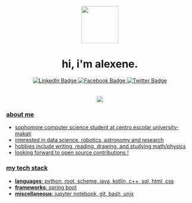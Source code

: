 <div id="icon" align="center">
  <img src="https://pbs.twimg.com/media/FhlDBigUYAAeBvB?format=png&name=small" width="100"/>
</div>
<div id="header" align="center">
  <h1>
    hi, i'm alexene.
  </h1>
</div> 
       
<div id="badges" align="center">
  <a href="https://www.linkedin.com/in/alexene-tomate/">
    <img src="https://img.shields.io/badge/LinkedIn-lightblue?logo=linkedin&logoColor=white&style=for-the-badge" alt="LinkedIn Badge"/>
  <a href="https://facebook.com/alekzene/">
    <img src="https://img.shields.io/badge/Facebook-lightblue?logo=facebook&logoColor=white&style=for-the-badge" alt="Facebook Badge"/>
  <a href="https://twitter.com/alekzene_cs">
   <img src="https://img.shields.io/badge/Twitter-lightblue?logo=twitter&logoColor=white&style=for-the-badge" alt="Twitter Badge"&nbsp/>
</div> 

<br>  

<br>  

<div id="stats" align="center">
  <img src="http://github-readme-streak-stats.herokuapp.com?user=alekzene&theme=nord&exclude_days=Sun&background=FFFFFF">

<div id="random" align="left">
  
### about me
- sophomore computer science student at centro escolar university-makati
- interested in data science, robotics, astronomy and research
- hobbies include writing, reading, drawing, and studying math/physics
- looking forward to open source contributions !

### my tech stack
- **languages**: python, root, scheme, java, kotlin, c++, sql, html, css
- **frameworks**: spring boot
- **miscellaneous**: jupyter notebook, git, bash, unix
